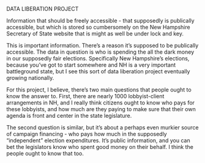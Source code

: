 DATA LIBERATION PROJECT

Information that should be freely accessible - that supposedly is publically accessible, but which is stored so cumbersomely on the New Hampshire Secretary of State website that is might as well be under lock and key.

This is important information.  There’s a reason it’s supposed to be publically accessible.  The data in question is who is spending the all the dark money in our supposedly fair elections. Specifically New Hampshire’s elections, because you’ve got to start somewhere and NH is a very important battleground state, but I see this sort of data liberation project eventually growing nationally.  

For this project, I believe, there’s two main questions that people ought to know the answer to.  First, there are nearly 1000 lobbyist-client arrangements in NH, and I really think citizens ought to know who pays for these lobbyists, and how much are they paying to make sure that their own agenda is front and center in the state legislature.

The second question is similar, but it’s about a perhaps even murkier source of campaign financing - who pays how much in the supposedly “independent” election expenditures.  It’s public information, and you can bet the legislators know who spent good money on their behalf.  I think the people ought to know that too.
